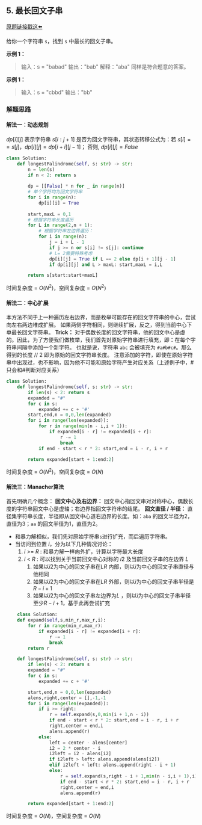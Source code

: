 ## 5. 最长回文子串

[原题链接戳这⬅️](https://leetcode-cn.com/problems/longest-palindromic-substring/)

给你一个字符串 `s`，找到 `s` 中最长的回文子串。

**示例 1：**
>输入：s = "babad"
输出："bab"
解释："aba" 同样是符合题意的答案。

**示例 1：**
>输入：s = "cbbd"
输出："bb"

### 解题思路

#### 解法一：动态规划
 $dp[i][j]$ 表示字符串 $s[i:j + 1]$ 是否为回文字符串，其状态转移公式为：若 $s[i] == s[j]$，$dp[i][j] = dp[i + i][j - 1]$； 否则, $dp[i][j] = False$

```python
class Solution:
    def longestPalindrome(self, s: str) -> str:
        n = len(s)
        if n < 2: return s
        
        dp = [[False] * n for _ in range(n)]
        # 单个字符均为回文字符串
        for i in range(n):
            dp[i][i] = True
        
        start,maxL = 0,1
        # 根据字符串长度遍历
        for L in range(2,n + 1):
            # 根据字符串左边界遍历：
            for i in range(n):
                j = i + L - 1
                if j >= n or s[i] != s[j]: continue
                # L= 2需要特殊考虑
                dp[i][j] = True if L == 2 else dp[i + 1][j - 1]
                if dp[i][j] and L > maxL: start,maxL = i,L

        return s[start:start+maxL]

```
时间复杂度 = $O(N^2)$，空间复杂度 = $O(N^2)$ 

#### 解法二：中心扩展
 本方法不同于上一种遍历左右边界，而是枚举可能存在的回文字符串的中心，尝试向左右两边堆成扩展。
 如果两侧字符相同，则继续扩展，反之，得到当前中心下单最长回文字符串。
**Trick：** 对于偶数长度的回文字符串，他的回文中心是虚的。因此，为了方便我们做枚举，我们首先对原始字符串进行填充，即：在每个字符串间隔中添加一个新字符。
 也就是说，字符串 `abc` 会被填充为 `#a#b#c#`。那么得到的长度 // 2 即为原始的回文字符串长度。
注意添加的字符，即使在原始字符串中出现过，也不影响，因为他不可能和原始字符产生对应关系（上述例子中，#只会和#判断对应关系）

```python
class Solution:
    def longestPalindrome(self, s: str) -> str:
        if len(s) < 2: return s
        expanded = "#"
        for c in s:
            expanded += c + '#'
        start,end,n = 0,0,len(expanded)
        for i in range(len(expanded)):
            for r in range(min(n - i,i + 1)):
                if expanded[i - r] != expanded[i + r]: 
                    r -= 1
                    break
            if end - start < r * 2: start,end = i - r, i + r

        return expanded[start + 1:end:2]
```

时间复杂度 = $O(N^2)$，空间复杂度 = $O(N)$ 

#### 解法三：Manacher算法
 首先明确几个概念：
 **回文中心及右边界：** 回文中心指回文串对对称中心，偶数长度的字符串回文中心是虚轴；右边界指回文字符串的结尾。
 **回文直径 / 半径：** 直径集字符串长度，半径即从回文中心道右边界的长度。如：`aba` 的回文半径为$2$，直径为$3$；`aa` 的回文半径为$1$，直径为$2$。

- 和暴力解相似，我们先对原始字符串`s`进行扩充，而后遍历字符串。
- 当访问到位置 $i$，分为以下几种情况讨论：
    1. $i$ >= $R$ : 和暴力解一样向外扩，计算以字符最大长度
    2. $i$ < $R$ : 可以找到关于当前回文中心对称的 $i2$ 及当前回文子串的左边界 $L$
       1. 如果以$i2$为中心的回文子串在$L R$ 内部，则以$i$为中心的回文子串直径与他相同
       2. 如果以$i2$为中心的回文子串在$L R$ 外部，则以$i$为中心的回文子串半径是$R - i + 1$
       3. 如果以$i2$为中心的回文子串左边界为$L$ ，则以$i$为中心的回文子串半径至少$R - i + 1$，基于此再尝试扩充

```python
    class Solution:
    def expand(self,s,min_r,max_r,i):
        for r in range(min_r,max_r):
            if expanded[i - r] != expanded[i + r]: 
                r -= 1
                break
        return r

    def longestPalindrome(self, s: str) -> str:
        if len(s) < 2: return s
        expanded = "#"
        for c in s:
            expanded += c + '#'

        start,end,n = 0,0,len(expanded)
        alens,right,center = [],-1,-1
        for i in range(len(expanded)):
            if i >= right:
                r = self.expand(s,0,min(i + 1,n - i))
                if end - start < r * 2: start,end = i - r, i + r
                right,center = end,i
                alens.append(r)
            else:
                left = center - alens[center]
                i2 = 2 * center - i
                i2left = i2 - alens[i2]
                if i2left > left: alens.append(alens[i2])
                elif i2left < left: alens.append(right - i + 1)
                else:
                    r = self.expand(s,right - i + 1,min(n - i,i + 1),i)
                    if end - start < r * 2: start,end = i - r, i + r
                    right,center = end,i
                    alens.append(r)

        return expanded[start + 1:end:2]
```
时间复杂度 = $O(N)$，空间复杂度 = $O(N)$ 


